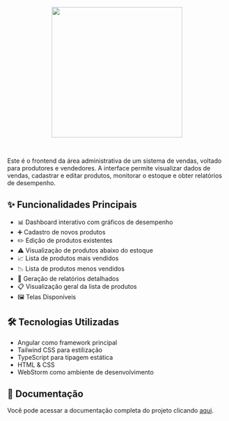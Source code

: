 <p align="center">
  <a href="https://codesandbox.io">
    <img src="https://codesandbox.io/static/img/banner.png?v=2" height="300px">
  </a>
</p>

&nbsp;

Este é o frontend da área administrativa de um sistema de vendas, voltado para produtores e vendedores. A interface permite visualizar dados de vendas, cadastrar e editar produtos, monitorar o estoque e obter relatórios de desempenho.

## ✨ Funcionalidades Principais
- 📊 Dashboard interativo com gráficos de desempenho
- ➕ Cadastro de novos produtos
- ✏️ Edição de produtos existentes
- ⚠️ Visualização de produtos abaixo do estoque
- 📈 Lista de produtos mais vendidos
- 📉 Lista de produtos menos vendidos
- 📄 Geração de relatórios detalhados
- 📋 Visualização geral da lista de produtos
- 🖼️ Telas Disponíveis

## 🛠️ Tecnologias Utilizadas
- Angular ️como framework principal
- Tailwind CSS para estilização
- TypeScript para tipagem estática
- HTML & CSS
- WebStorm como ambiente de desenvolvimento

## 📄 Documentação
Você pode acessar a documentação completa do projeto clicando [aqui](ecommerce-lacteo/Documentação.pdf).
